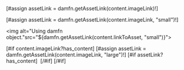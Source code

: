 <!-- Obtenga un enlace al activo -->

<!-- Cadena getAssetLink (cadena activeKey) -->
[#assign assetLink = damfn.getAssetLink(content.imageLink)!]

<!-- String getAssetLink (String activeKey, String renditionName) -->
<!-- String getAssetLink (activo de activo, MediaType mediaType, String renditionName) -->
[#assign assetLink = damfn.getAssetLink(content.imageLink, "small")!]

<img alt="Using damfn object."src="${damfn.getAssetLink(content.linkToAsset, "small")}">

[#if content.imageLink?has_content]
  [#assign assetLink = damfn.getAssetLink(content.imageLink, "large")!]
    [#if assetLink?has_content]
      <img class="img-responsive" src="${assetLink}" alt="">
    [/#if]
[/#if]